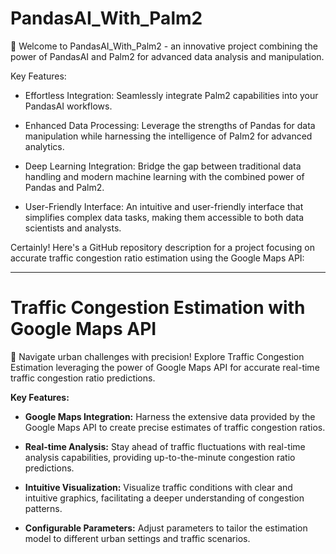 # PandasAI_With_Palm2

🚀 Welcome to PandasAI_With_Palm2 - an innovative project combining the power of PandasAI and Palm2  for advanced data analysis and manipulation.

Key Features:

+ Effortless Integration: Seamlessly integrate Palm2  capabilities into your PandasAI workflows.

+ Enhanced Data Processing: Leverage the strengths of Pandas for data manipulation while harnessing the intelligence of Palm2 for advanced analytics.

+ Deep Learning Integration: Bridge the gap between traditional data handling and modern machine learning with the combined power of Pandas and Palm2.

+ User-Friendly Interface: An intuitive and user-friendly interface that simplifies complex data tasks, making them accessible to both data scientists and analysts.

Certainly! Here's a GitHub repository description for a project focusing on accurate traffic congestion ratio estimation using the Google Maps API:

---

# **Traffic Congestion Estimation with Google Maps API**

🚗 Navigate urban challenges with precision! Explore Traffic Congestion Estimation leveraging the power of Google Maps API for accurate real-time traffic congestion ratio predictions.

**Key Features:**

- **Google Maps Integration:** Harness the extensive data provided by the Google Maps API to create precise estimates of traffic congestion ratios.

- **Real-time Analysis:** Stay ahead of traffic fluctuations with real-time analysis capabilities, providing up-to-the-minute congestion ratio predictions.

- **Intuitive Visualization:** Visualize traffic conditions with clear and intuitive graphics, facilitating a deeper understanding of congestion patterns.

- **Configurable Parameters:** Adjust parameters to tailor the estimation model to different urban settings and traffic scenarios.

